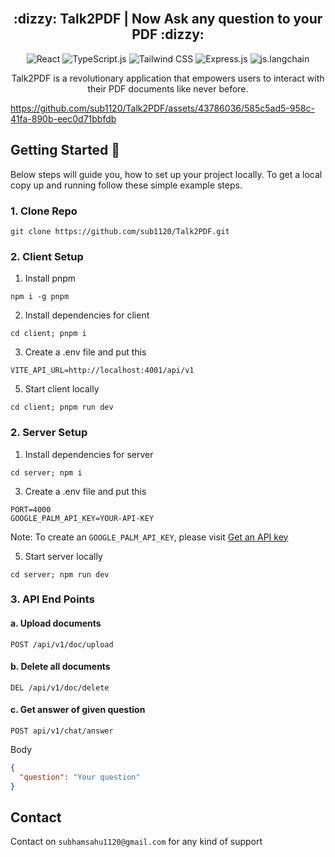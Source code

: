 <div align="center">
  <br>
  <h2> :dizzy: Talk2PDF | Now Ask any question to your PDF :dizzy:</h2>
  
![React](https://img.shields.io/badge/react-%2320232a.svg?style=for-the-badge&logo=react&logoColor=%2361DAFB)
![TypeScript.js](https://img.shields.io/badge/TypeScript-007ACC?style=for-the-badge&logo=typescript&logoColor=white)
![Tailwind CSS](https://img.shields.io/badge/Tailwind_CSS-38B2AC?style=for-the-badge&logo=tailwind-css&logoColor=white)
![Express.js](https://img.shields.io/badge/Express%20js-000000?style=for-the-badge&logo=express&logoColor=white)
![js.langchain](https://img.shields.io/badge/langchain%20js-000000?style=for-the-badge&logo=reactjs&logoColor=white)

  <p>Talk2PDF is a revolutionary application that empowers users to interact with their PDF documents like never before.</p>
</div>

https://github.com/sub1120/Talk2PDF/assets/43786036/585c5ad5-958c-41fa-890b-eec0d71bbfdb

## Getting Started :rocket:
Below steps will guide you, how to set up your project locally. To get a local copy up and running follow these simple example steps.

### 1. Clone Repo
```
git clone https://github.com/sub1120/Talk2PDF.git
```

### 2. Client Setup
1. Install pnpm
```
npm i -g pnpm
```

2. Install dependencies for client
```
cd client; pnpm i
```

3. Create a .env file and put this
```
VITE_API_URL=http://localhost:4001/api/v1
```

5. Start client locally
```
cd client; pnpm run dev
```

### 2. Server Setup

1. Install dependencies for server
```
cd server; npm i
```

3. Create a .env file and put this
```
PORT=4000
GOOGLE_PALM_API_KEY=YOUR-API-KEY
```

Note: To create an `GOOGLE_PALM_API_KEY`, please visit [Get an API key](https://developers.generativeai.google/tutorials/setup)

5. Start server locally
```
cd server; npm run dev
```

### 3. API End Points 

#### a. Upload documents

```
POST /api/v1/doc/upload
```

#### b. Delete all documents

```
DEL /api/v1/doc/delete
```

#### c. Get answer of given question

```
POST api/v1/chat/answer
```

Body

```JSON
{
  "question": "Your question"
}
```

## Contact
Contact on `subhamsahu1120@gmail.com` for any kind of support
